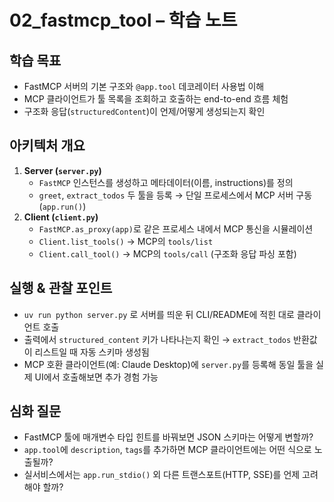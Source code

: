 # 02_fastmcp_tool – 학습 노트

## 학습 목표
- FastMCP 서버의 기본 구조와 `@app.tool` 데코레이터 사용법 이해
- MCP 클라이언트가 툴 목록을 조회하고 호출하는 end-to-end 흐름 체험
- 구조화 응답(`structuredContent`)이 언제/어떻게 생성되는지 확인

## 아키텍처 개요
1. **Server (`server.py`)**
   - `FastMCP` 인스턴스를 생성하고 메타데이터(이름, instructions)를 정의
   - `greet`, `extract_todos` 두 툴을 등록 → 단일 프로세스에서 MCP 서버 구동 (`app.run()`)
2. **Client (`client.py`)**
   - `FastMCP.as_proxy(app)`로 같은 프로세스 내에서 MCP 통신을 시뮬레이션
   - `Client.list_tools()` → MCP의 `tools/list`
   - `Client.call_tool()` → MCP의 `tools/call` (구조화 응답 파싱 포함)

## 실행 & 관찰 포인트
- `uv run python server.py` 로 서버를 띄운 뒤 CLI/README에 적힌 대로 클라이언트 호출
- 출력에서 `structured_content` 키가 나타나는지 확인 → `extract_todos` 반환값이 리스트일 때 자동 스키마 생성됨
- MCP 호환 클라이언트(예: Claude Desktop)에 `server.py`를 등록해 동일 툴을 실제 UI에서 호출해보면 추가 경험 가능

## 심화 질문
- FastMCP 툴에 매개변수 타입 힌트를 바꿔보면 JSON 스키마는 어떻게 변할까?
- `app.tool`에 `description`, `tags`를 추가하면 MCP 클라이언트에는 어떤 식으로 노출될까?
- 실서비스에서는 `app.run_stdio()` 외 다른 트랜스포트(HTTP, SSE)를 언제 고려해야 할까?
